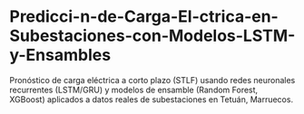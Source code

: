# Predicci-n-de-Carga-El-ctrica-en-Subestaciones-con-Modelos-LSTM-y-Ensambles
Pronóstico de carga eléctrica a corto plazo (STLF) usando redes neuronales recurrentes (LSTM/GRU) y modelos de ensamble (Random Forest, XGBoost) aplicados a datos reales de subestaciones en Tetuán, Marruecos.
